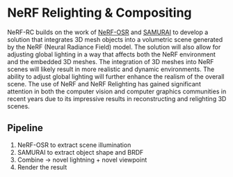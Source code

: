 # NeRF Relighting & Compositing
NeRF-RC builds on the work of [NeRF-OSR](https://github.com/r00tman/NeRF-OSR) and [SAMURAI](https://github.com/google/samurai) to develop a solution that integrates 3D mesh objects into a volumetric scene generated by the NeRF (Neural Radiance Field) model. The solution will also allow for adjusting global lighting in a way that affects both the NeRF environment and the embedded 3D meshes. The integration of 3D meshes into NeRF scenes will likely result in more realistic and dynamic environments. The ability to adjust global lighting will further enhance the realism of the overall scene. The use of NeRF and NeRF Relighting has gained significant attention in both the computer vision and computer graphics communities in recent years due to its impressive results in reconstructing and relighting 3D scenes.

## Pipeline
1. NeRF-OSR to extract scene illumination
2. SAMURAI to extract object shape and BRDF
3. Combine -> novel lightning + novel viewpoint
4. Render the result

